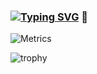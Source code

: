 ### [![Typing SVG](https://readme-typing-svg.herokuapp.com?lines=Hi+there)](https://git.io/typing-svg) 👋
![Metrics](https://metrics.lecoq.io/MING-CHUNLee?template=classic&isocalendar=1&languages=1&topics=1&stars=1&habits=1&isocalendar.duration=half-year&languages.limit=8&languages.threshold=0%25&languages.colors=github&languages.sections=most-used&languages.indepth=false&languages.analysis.timeout=15&languages.categories=markup%2C%20programming&languages.recent.categories=markup%2C%20programming&languages.recent.load=300&languages.recent.days=14&topics.mode=starred&topics.sort=stars&topics.limit=15&stars.limit=4&habits.from=200&habits.days=14&habits.facts=true&habits.charts=false&habits.charts.type=classic&habits.trim=false&config.timezone=Asia%2FTaipei)


![trophy](https://github-profile-trophy.vercel.app/?username=MING-CHUNLee)

<!--
**MING-CHUNLee/MING-CHUNLee** is a ✨ _special_ ✨ repository because its `README.md` (this file) appears on your GitHub profile.

Here are some ideas to get you started:

- 🔭 I’m currently working on ...
- 🌱 I’m currently learning ...
- 👯 I’m looking to collaborate on ...
- 🤔 I’m looking for help with ...
- 💬 Ask me about ...
- 📫 How to reach me: ...
- 😄 Pronouns: ...
- ⚡ Fun fact: ...
-->

